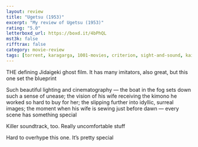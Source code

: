 ```yaml
---
layout: review
title: "Ugetsu (1953)"
excerpt: "My review of Ugetsu (1953)"
rating: "5.0"
letterboxd_url: https://boxd.it/4bPhQL
mst3k: false
rifftrax: false
category: movie-review
tags: [torrent, karagarga, 1001-movies, criterion, sight-and-sound, kaidan]
---
```


THE defining Jidaigeki ghost film. It has many imitators, also great, but this one set the blueprint

Such beautiful lighting and cinematography — the boat in the fog sets down such a sense of unease; the vision of his wife receiving the kimono he worked so hard to buy for her; the slipping further into idyllic, surreal images; the moment when his wife is sewing just before dawn — every scene has something special

Killer soundtrack, too. Really uncomfortable stuff

Hard to overhype this one. It’s pretty special
